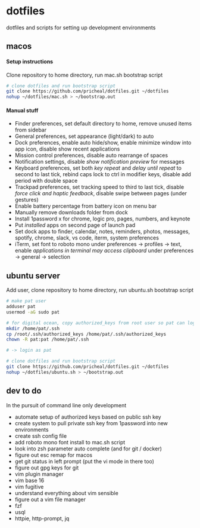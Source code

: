 # dotfiles

dotfiles and scripts for setting up development environments

## macos

#### Setup instructions

Clone repository to home directory, run mac.sh bootstrap script

```sh
# clone dotfiles and run bootstrap script
git clone https://github.com/pricheal/dotfiles.git ~/dotfiles
nohup ~/dotfiles/mac.sh > ~/bootstrap.out
```

#### Manual stuff

* Finder preferences, set default directory to home, remove unused items from sidebar
* General preferences, set appearance (light/dark) to auto
* Dock preferences, enable auto hide/show, enable minimize window into app icon, disable show recent applications
* Mission control preferences, disable auto rearrange of spaces
* Notification settings, disable *show notification preview* for messages
* Keyboard preferences, set both *key repeat* and *delay until repeat* to second to last tick, rebind caps lock to ctrl in modifier keys, disable add period with double space
* Trackpad preferences, set tracking speed to third to last tick, disable *force click and haptic feedback*, disable swipe between pages (under gestures)
* Enable battery percentage from battery icon on menu bar
* Manually remove downloads folder from dock
* Install 1password x for chrome, logic pro, pages, numbers, and keynote
* Put *installed* apps on second page of launch pad
* Set dock apps to finder, calendar, notes, reminders, photos, messages, spotify, chrome, slack, vs code, iterm, system preferences
* iTerm, set font to roboto mono under preferences -> profiles -> text, enable *applications in terminal may access clipboard* under preferences -> general -> selection

## ubuntu server

Add user, clone repository to home directory, run ubuntu.sh bootstrap script

```sh
# make pat user
adduser pat
usermod -aG sudo pat

# for digital ocean, copy authorized_keys from root user so pat can login
mkdir /home/pat/.ssh
cp /root/.ssh/authorized_keys /home/pat/.ssh/authorized_keys
chown -R pat:pat /home/pat/.ssh

# -> login as pat

# clone dotfiles and run bootstrap script
git clone https://github.com/pricheal/dotfiles.git ~/dotfiles
nohup ~/dotfiles/ubuntu.sh > ~/bootstrap.out
```

## dev to do

In the pursuit of command line only development

* automate setup of authorized keys based on public ssh key
* create system to pull private ssh key from 1password into new environments
* create ssh config file
* add roboto mono font install to mac.sh script
* look into zsh parameter auto complete (and for git / docker)
* figure out esc remap for macos
* get git status in left prompt (put the vi mode in there too)
* figure out gpg keys for git
* vim plugin manager
* vim base 16
* vim fugitive
* understand everything about vim sensible
* figure out a vim file manager
* fzf
* usql
* httpie, http-prompt, jq
